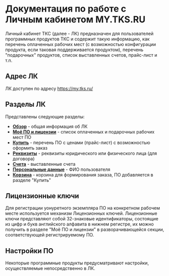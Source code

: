 # Документация по работе с Личным кабинетом MY.TKS.RU

Личный кабинет ТКС (далее - ЛК) предназначен для пользователей программных продуктов ТКС и содержит такую информацию, как перечень оплаченных рабочих мест (с возможностью конфигурации продукта, если таковая поддерживается продуктом), перечень "подарочных" продуктов, список выставленных счетов, прайс-лист и т.п.

## Адрес ЛК

ЛК доступен по адресу https://my.tks.ru/

## Разделы ЛК

Представлены следующие разделы:

- **[Обзор](https://my.tks.ru/profile/)** - общая информация об ЛК
- **[Моё ПО и лицензии](https://my.tks.ru/acct/products/)** - список оплаченных и подарочных рабочих мест ПО
- **[Купить](https://my.tks.ru/products/)** - перечень ПО с ценами (прайс-лист) с возможностью оформить заказ
- **[Реквизиты](https://my.tks.ru/acct/firm/)** - реквизиты юридического или физического лица (для договора)
- **[Счета](https://my.tks.ru/acct/bills/)** - выставленные счета
- **[Персональные данные](https://my.tks.ru/profile/view/)** - ФИО пользователя
- **[Корзина](https://my.tks.ru/products/cart/)** - корзина для формирования заказа, ПО добавляется в разделе "Купить"

## Лицензионные ключи

Для регистрации уонуретного экземпляра ПО на конкретном рабочем месте используется механизм Лицензионных ключей. Лицензионные ключи представляют собой 32-знаковые идентификаторы, состоящие из цифр и букв английского алфавита в нижнем регистре, их можно получить в разделе "Моё ПО и лицензии" в разворачивающейся секции, соответствующей регистрируемому ПО.

## Настройки ПО

Некоторые программные продукты предусматривают настройки, осуществляемые непосредственно в ЛК.

